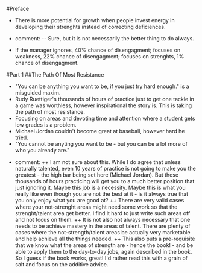 #Preface

- There is more potential for growth when people invest energy in developing
their strenghts instead of correcting deficiences.
+ comment:
-- Sure, but it is not necessarily the better thing to do always.

- If the manager ignores, 40% chance of disengagment; focuses on weakness, 22%
chance of disengagment; focuses on strenghts, 1% chance of disengagment.

#Part 1
##The Path Of Most Resistance
- "You can be anything you want to be, if you just try hard enough." is a
misguided maxim.
- Rudy Ruettiger's thousands of hours of practice just to get one tackle in a
game was worthless, however inspirational the story is. This is taking the path
of most resistance.
- Focusing on areas and devoting time and attention  where a student gets low
grades is a problem.
- Michael Jordan couldn't become great at baseball, however hard he tried.
- "You cannot be anyting you want to be - but you can be a lot more of who you
already are."
+ comment:
++ I am not sure about this. While I do agree that unless naturally
talented, even 10 years of practice is not going to make you the greatest - the
high bar being set here (Michael Jordan). But these thousands of hours
practicing will get you to a much better position that just ignoring it. Maybe
this job is a necessity. Maybe this is what you really like even though you are
not the best at it - is it always true that you only enjoy what you are good at?
++ There are very valid cases where your not-strenght areas might need some work
so that the strenght/talent area get better. I find it hard to just write such
areas off and not focus on them.
++ It is not also not always necessary that one needs to be achieve mastery in
the areas of talent. There are plenty of cases where the not-strength/talent
areas be actually very marketable and help achieve all the things needed.
++ This also puts a pre-requisite that we know what the areas of strength are -
hence the book! - and be able to apply them to the day-to-day jobs, again
described in the book. So I guess if the book works, great! I'd rather read this
with a grain of salt and focus on the additive advice.

